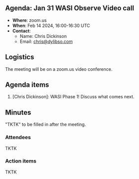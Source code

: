 ## Agenda: Jan 31 WASI Observe Video call

- **Where**: zoom.us
- **When**: Feb 14 2024, 16:00-16:30 UTC
- **Contact**:
  - Name: Chris Dickinson
  - Email: chris@dylibso.com

## Logistics

The meeting will be on a zoom.us video conference.

## Agenda items

1. [Chris Dickinson]: WASI Phase 1! Discuss what comes next.

## Minutes

"TKTK" to be filled in after the meeting.

### Attendees

TKTK

### Action items

TKTK
